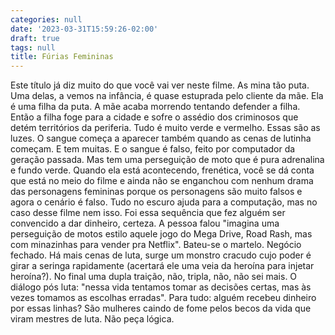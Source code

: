 ```yaml
---
categories: null
date: '2023-03-31T15:59:26-02:00'
draft: true
tags: null
title: Fúrias Femininas
---
```


Este título já diz muito do que você vai ver neste filme. As mina tão puta. Uma delas, a vemos na infância, é quase estuprada pelo cliente da mãe. Ela é uma filha da puta. A mãe acaba morrendo tentando defender a filha. Então a filha foge para a cidade e sofre o assédio dos criminosos que detém territórios da periferia. Tudo é muito verde e vermelho. Essas são as luzes. O sangue começa a aparecer também quando as cenas de lutinha começam. E tem muitas. E o sangue é falso, feito por computador da geração passada. Mas tem uma perseguição de moto que é pura adrenalina e fundo verde. Quando ela está acontecendo, frenética, você se dá conta que está no meio do filme e ainda não se enganchou com nenhum drama das personagens femininas porque os personagens são muito falsos e agora o cenário é falso. Tudo no escuro ajuda para a computação, mas no caso desse filme nem isso. Foi essa sequência que fez alguém ser convencido a dar dinheiro, certeza. A pessoa falou "imagina uma perseguição de motos estilo aquele jogo do Mega Drive, Road Rash, mas com minazinhas para vender pra Netflix". Bateu-se o martelo. Negócio fechado. Há mais cenas de luta, surge um monstro cracudo cujo poder é girar a seringa rapidamente (acertará ele uma veia da heroína para injetar heroína?). No final uma dupla traição, não, tripla, não, não sei mais. O diálogo pós luta: "nessa vida tentamos tomar as decisões certas, mas às vezes tomamos as escolhas erradas". Para tudo: alguém recebeu dinheiro por essas linhas? São mulheres caindo de fome pelos becos da vida que viram mestres de luta. Não peça lógica.